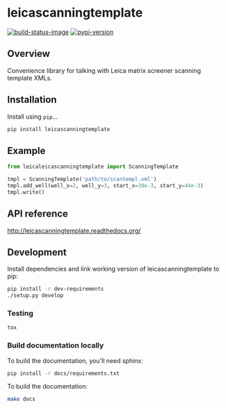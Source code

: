 # leicascanningtemplate

[![build-status-image]][travis]
[![pypi-version]][pypi]

## Overview
Convenience library for talking with Leica matrix screener scanning template XMLs.

## Installation
Install using `pip`...

```bash
pip install leicascanningtemplate
```

## Example
```python
from leicaleicascanningtemplate import ScanningTemplate

tmpl = ScanningTemplate('path/to/scantempl.xml')
tmpl.add_well(well_x=2, well_y=3, start_x=30e-3, start_y=44e-3)
tmpl.write()
```

## API reference
http://leicascanningtemplate.readthedocs.org/


## Development
Install dependencies and link working version of leicascanningtemplate to pip:
```bash
pip install -r dev-requirements
./setup.py develop
```

### Testing
```bash
tox
```

### Build documentation locally
To build the documentation, you'll need sphinx:
```bash
pip install -r docs/requirements.txt
```

To build the documentation:
```bash
make docs
```


[build-status-image]: https://secure.travis-ci.org/arve0/leicascanningtemplate.png?branch=master
[travis]: http://travis-ci.org/arve0/leicascanningtemplate?branch=master
[pypi-version]: https://pypip.in/version/leicascanningtemplate/badge.svg
[pypi]: https://pypi.python.org/pypi/leicascanningtemplate
